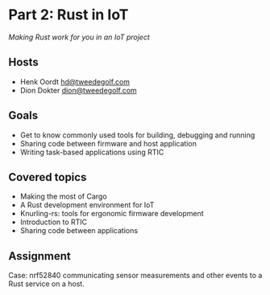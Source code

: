 # Part 2: Rust in IoT
*Making Rust work for you in an IoT project*

## Hosts
- Henk Oordt <hd@tweedegolf.com>
- Dion Dokter <dion@tweedegolf.com> 


## Goals
- Get to know commonly used tools for building, debugging and running
- Sharing code between firmware and host application
- Writing task-based applications using RTIC

## Covered topics
- Making the most of Cargo
- A Rust development environment for IoT
- Knurling-rs: tools for ergonomic firmware development
- Introduction to RTIC
- Sharing code between applications

## Assignment
Case: nrf52840 communicating sensor measurements and other events to a Rust service on a host.